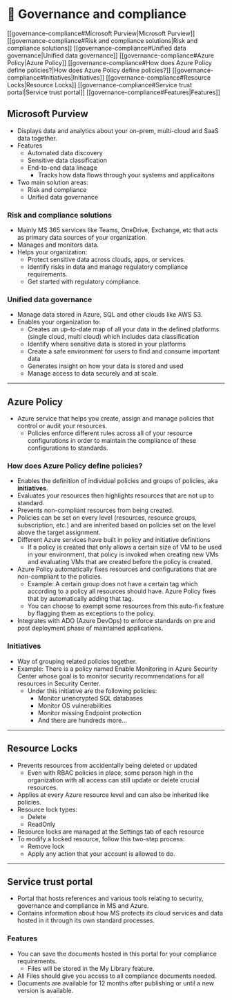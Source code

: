 # 🕋 Governance and compliance

[[governance-compliance#Microsoft Purview|Microsoft Purview]]
	[[governance-compliance#Risk and compliance solutions|Risk and compliance solutions]]
	[[governance-compliance#Unified data governance|Unified data governance]]
[[governance-compliance#Azure Policy|Azure Policy]]
	[[governance-compliance#How does Azure Policy define policies?|How does Azure Policy define policies?]]
	[[governance-compliance#Initiatives|Initiatives]]
[[governance-compliance#Resource Locks|Resource Locks]]
[[governance-compliance#Service trust portal|Service trust portal]]
	[[governance-compliance#Features|Features]]

## Microsoft Purview

- Displays data and analytics about your on-prem, multi-cloud and SaaS data together.
- Features
    - Automated data discovery
    - Sensitive data classification
    - End-to-end data lineage
        - Tracks how data flows through your systems and applicaitons
- Two main solution areas:
    - Risk and compliance
    - Unified data governance

### Risk and compliance solutions

- Mainly MS 365 services like Teams, OneDrive, Exchange, etc that acts as primary data sources of your organization.
- Manages and monitors data.
- Helps your organization:
    - Protect sensitive data across clouds, apps, or services.
    - Identify risks in data and manage regulatory compliance requirements.
    - Get started with regulatory compliance.

### Unified data governance

- Manage data stored in Azure, SQL and other clouds like AWS S3.
- Enables your organization to:
    - Creates an up-to-date map of all your data in the defined platforms (single cloud, multi cloud) which includes data classification
    - Identify where sensitive data is stored in your platforms
    - Create a safe environment for users to find and consume important data
    - Generates insight on how your data is stored and used
    - Manage access to data securely and at scale.

---

## Azure Policy

- Azure service that helps you create, assign and manage policies that control or audit your resources.
    - Policies enforce different rules across all of your resource configurations in order to maintain the compliance of these configurations to standards.

### How does Azure Policy define policies?

- Enables the definition of individual policies and groups of policies, aka **initiatives**.
- Evaluates your resources then highlights resources that are not up to standard.
- Prevents non-compliant resources from being created.
- Policies can be set on every level (resources, resource groups, subscription, etc.) and are inherited based on policies set on the level above the target assignment.
- Different Azure services have built in policy and initiative definitions
    - If a policy is created that only allows a certain size of VM to be used in your environment, that policy is invoked when creating new VMs and evaluating VMs that are created before the policy is created.
- Azure Policy automatically fixes resources and configurations that are non-compliant to the policies.
    - Example: A certain group does not have a certain tag which according to a policy all resources should have. Azure Policy fixes that by automatically adding that tag.
    - You can choose to exempt some resources from this auto-fix feature by flagging them as exceptions to the policy.
- Integrates with ADO (Azure DevOps) to enforce standards on pre and post deployment phase of maintained applications.

### Initiatives

- Way of grouping related policies together.
- Example: There is a policy named Enable Monitoring in Azure Security Center whose goal is to monitor security recommendations for all resources in Security Center.
    - Under this initiative are the following policies:
        - Monitor unencrypted SQL databases
        - Monitor OS vulnerabilities
        - Monitor missing Endpoint protection
        - And there are hundreds more...

---

## Resource Locks

- Prevents resources from accidentally being deleted or updated
    - Even with RBAC policies in place, some person high in the organization with all access can still update or delete crucial resources.
- Applies at every Azure resource level and can also be inherited like policies.
- Resource lock types:
    - Delete
    - ReadOnly
- Resource locks are managed at the Settings tab of each resource
- To modify a locked resource, follow this two-step process:
    - Remove lock
    - Apply any action that your account is allowed to do.

---

## Service trust portal

- Portal that hosts references and various tools relating to security, governance and compliance in MS and Azure.
- Contains information about how MS protects its cloud services and data hosted in it through its own standard processes.

### Features

- You can save the documents hosted in this portal for your compliance requirements.
    - Files will be stored in the My Library feature.
- All Files should give you access to all compliance documents needed.
- Documents are available for 12 months after publishing or until a new version is available.